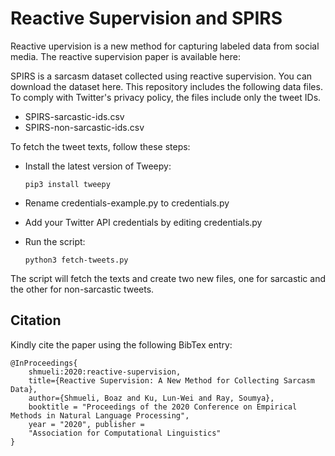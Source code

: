 # Reactive Supervision and SPIRS

Reactive upervision is a new method for capturing labeled data from social media. 
The reactive supervision paper is available here: 

SPIRS is a sarcasm dataset collected using reactive supervision. You can download the dataset here.
This repository includes the following data files. To comply with Twitter's privacy policy, the files include only the tweet IDs.

  - SPIRS-sarcastic-ids.csv
  - SPIRS-non-sarcastic-ids.csv

To fetch the tweet texts, follow these steps:

  * Install the latest version of Tweepy:
  
    `pip3 install tweepy`
  * Rename credentials-example.py to credentials.py
  * Add your Twitter API credentials by editing credentials.py
  * Run the script:
  
    `python3 fetch-tweets.py`

The script will fetch the texts and create two new files, one for sarcastic and the other for non-sarcastic tweets.

## Citation

Kindly cite the paper using the following BibTex entry:

```
@InProceedings{
    shmueli:2020:reactive-supervision, 
    title={Reactive Supervision: A New Method for Collecting Sarcasm Data}, 
    author={Shmueli, Boaz and Ku, Lun-Wei and Ray, Soumya}, 
    booktitle = "Proceedings of the 2020 Conference on Empirical Methods in Natural Language Processing", 
    year = "2020", publisher = 
    "Association for Computational Linguistics"
}
```

